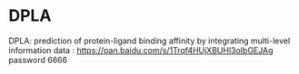 # DPLA
DPLA: prediction of protein-ligand binding affinity by integrating multi-level information
     data : https://pan.baidu.com/s/1Trqf4HUjXBUHl3oIbGEJAg      password 6666

